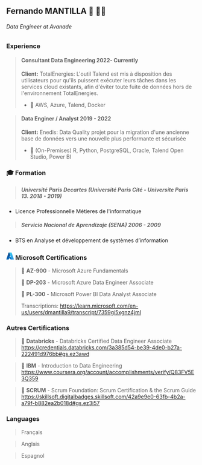 ## Fernando MANTILLA  👋 :technologist:
###### Data Engineer at Avanade 

### Experience 

> #### Consultant Data Engineering 2022- Currently
> **Client:** TotalEnergies:
> L'outil Talend est mis à disposition des utilisateurs pour qu'ils puissent exécuter leurs tâches dans les services cloud existants, afin d'éviter toute fuite de données hors de l'environnement TotalEnergies.
> - :gem: AWS, Azure, Talend, Docker

> #### Data Enginer / Analyst 2019 - 2022
> **Client:** Enedis: 
> Data Quality projet pour la migration d'une ancienne base de données vers une nouvelle plus performante et sécurisée
> - :gem: (On-Premises) R, Python, PostgreSQL, Oracle, Talend Open Studio, Power BI

### :mortar_board: Formation
> ##### Université Paris Decartes (Université Paris Cité - Universite Paris 13. 2018 - 2019)
- Licence Professionnelle Métieres de l'informatique
> ##### Servicio Nacional de Aprendizaje (SENA) 2006 - 2009
- BTS en Analyse et développement de systèmes d’information 

### <img src="https://raw.githubusercontent.com/devicons/devicon/master/icons/azure/azure-original.svg" title="Azure" alt="Azure" width="20" height="20"/>  Microsoft Certifications
 
> :1st_place_medal: **AZ-900** - Microsoft Azure Fundamentals
>
> :1st_place_medal: **DP-203** - Microsoft Azure Data Engineer Associate
>
> :1st_place_medal: **PL-300** - Microsoft Power BI Data Analyst Associate
>
> Transcriptions: https://learn.microsoft.com/en-us/users/dmantilla9/transcript/7359gi5xgnz4jml

### Autres Certifications
> :1st_place_medal: **Databricks** - Databricks Certified Data Engineer Associate
> https://credentials.databricks.com/3a385d54-be39-4de0-b27a-222491d976bb#gs.ez3awd

> :1st_place_medal: **IBM** - Introduction to Data Engineering
> https://www.coursera.org/account/accomplishments/verify/Q83FV5E3Q359

> :1st_place_medal: **SCRUM** - Scrum Foundation: Scrum Certification & the Scrum Guide
> https://skillsoft.digitalbadges.skillsoft.com/42a9e9e0-63fb-4b2a-a79f-b882ea2b018d#gs.ez3i57

### Languages

> Français

> Anglais

> Espagnol


<!--
**dmantilla9/dmantilla9** is a ✨ _special_ ✨ repository because its `README.md` (this file) appears on your GitHub profile.

Here are some ideas to get you started:

- 🔭 I’m currently working on ...
- 🌱 I’m currently learning ...
- 👯 I’m looking to collaborate on ...
- 🤔 I’m looking for help with ...
- 💬 Ask me about ...
- 📫 How to reach me: ...
- 😄 Pronouns: ...
- ⚡ Fun fact: ...
-->
